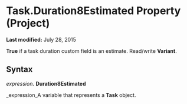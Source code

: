 
# Task.Duration8Estimated Property (Project)

 **Last modified:** July 28, 2015

 **True** if a task duration custom field is an estimate. Read/write **Variant**.

## Syntax

 _expression_. **Duration8Estimated**

 _expression_A variable that represents a  **Task** object.


